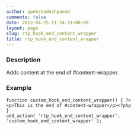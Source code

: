 ```yaml
---
author: apekshadeshpande
comments: false
date: 2012-04-25 11:24:11+00:00
layout: page
slug: rtp_hook_end_content_wrapper
title: rtp_hook_end_content_wrapper
---
```


### Description


Adds content at the end of #content-wrapper.


### Example



    
    function custom_hook_end_content_wrapper() { ?>
    <p>This is the end of #content-wrapper</p><?php
    }
    add_action( 'rtp_hook_end_content_wrapper', 'custom_hook_end_content_wrapper' );
